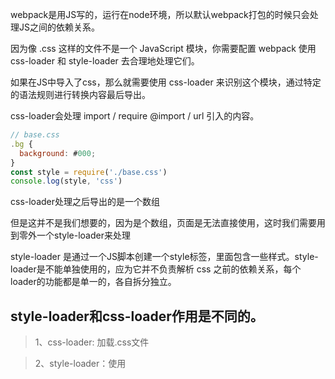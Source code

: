 webpack是用JS写的，运行在node环境，所以默认webpack打包的时候只会处理JS之间的依赖关系。

因为像 .css 这样的文件不是一个 JavaScript 模块，你需要配置 webpack 使用 css-loader 和 style-loader 去合理地处理它们。



如果在JS中导入了css，那么就需要使用 css-loader 来识别这个模块，通过特定的语法规则进行转换内容最后导出。

css-loader会处理 import / require @import / url 引入的内容。
```js
// base.css
.bg {
  background: #000;
}
const style = require('./base.css')
console.log(style, 'css')

```

css-loader处理之后导出的是一个数组

但是这并不是我们想要的，因为是个数组，页面是无法直接使用，这时我们需要用到零外一个style-loader来处理

style-loader 是通过一个JS脚本创建一个style标签，里面包含一些样式。style-loader是不能单独使用的，应为它并不负责解析 css 之前的依赖关系，每个loader的功能都是单一的，各自拆分独立。


## style-loader和css-loader作用是不同的。

>  1、css-loader: 加载.css文件

>  2、style-loader：使用<style>将css-loader内部样式注入到我们的HTML页面


由于webpack只能处理js相关的文件，所以像图片和css资源是处理不了的，css-loader的作用是将css文件转换成webpack能够处理的资源，而style-loader就是帮我们直接将css-loader解析后的内容挂载到html页面当中。


 css-loader帮助我们解析css成为js对象
 sytle-loader可以从css-loader解析的对象中提取css样式挂载到页面当中


 ### less-loader

Less是CSS预处理语言，扩展了CSS语言，增加了变量、Mixin、函数等特性，Less-loader的作用就是将less代码转译为浏览器可以识别的CSS代码。
```less
// demo.less
@base: #f938ab;

.box-shadow(@style, @c) when (iscolor(@c)) {
  -webkit-box-shadow: @style @c;
  box-shadow:         @style @c;
}
.box-shadow(@style, @alpha: 50%) when (isnumber(@alpha)) {
  .box-shadow(@style, rgba(0, 0, 0, @alpha));
}
.box {
  color: saturate(@base, 5%);
  border-color: lighten(@base, 30%);
  div { .box-shadow(0 0 5px, 30%) }
}
```

上面的less代码会被less-loader转译为：
```css
// demo.css
.box {
  color: #fe33ac;
  border-color: #fdcdea;
}
.box div {
  -webkit-box-shadow: 0 0 5px rgba(0, 0, 0, 0.3);
  box-shadow: 0 0 5px rgba(0, 0, 0, 0.3);
}

```

所以less-loader的原理很简单，就是调用less库提供的方法，转译less语法后输出，如下：
```js
// less-loader实现（经简化）
const less = require('less');

module.exports = function(content) {
  const callback = this.async(); // 转译比较耗时，采用异步方式
  const options = this.getOptions(); // 获取配置文件中less-loader的options
  
  less.render(
    content,
    createOptions(options), // less转译的配置
    (err, output) => {
      callback(err, output.css); // 将生成的css代码传递给下一个loader
    }
  );
};
```

### css-loader

Css-loader的作用主要是解析css文件中的@import和url语句，处理css-modules，并将结果作为一个js模块返回。
假如我们有a.css、b.css、c.css：


// a.css
```css

@import './b.css'; // 导入b.css
.a {
  font-size: 16px;
}
```



// b.css
```css

@import './c.css'; // 导入c.css
.b {
  color: red;
}
```



// c.css
```css

.c {
  font-weight: bolder;
}
```
来看看css-loader对a.css的编译输出：

```js


// css-loader输出

exports = module.exports = require("../../../node_modules/css-loader/lib/css-base.js")(false);


// imports
// 文件需要的依赖js模块，这里为空

// module
exports.push([ // 模块导出内容
  module.id, 
  ".src-components-Home-index__c--3riXS {\n  font-weight: bolder;\n}\n.src-components-Home-index__b--I-yI3 {\n  color: red;\n}\n.src-components-Home-index__a--3EFPE {\n  font-size: 16px;\n}\n", 
  ""
]); 

// exports
exports.locals = { // css-modules的类名映射
  "c": "src-components-Home-index__c--3riXS",
  "b": "src-components-Home-index__b--I-yI3",
  "a": "src-components-Home-index__a--3EFPE"
};

```

可以理解为css-loader将a.css、b.css和c.css的样式内容以字符串的形式拼接在一起，并将其作为js模块的导出内容。

####  css-loader源码（经简化）

```js
// https://github.com/webpack-contrib/css-loader/blob/master/src/index.js
import postcss from 'postcss';

module.exports = async function (content, map, meta) {
  const options = this.getOptions(); // 获取配置

  const plugins = []; // 转译源码所需的postcss插件
  shouldUseModulesPlugins(options, this) && plugins.push(modulesPlugins); // 处理css-modules
  shouldUseImportPlugin(options, this) && plugins.push(importPlugin); // 处理@import语句
  shouldUseURLPlugin(options, this) && plugins.push(urlPlugin); // 处理url()语句
  shouldUseIcssPlugin(options, this) && plugins.push(icssPlugin); // 处理icss相关逻辑

  if (meta && meta.ast) { // 复用前面loader生成的CSS AST（如postcss-loader）
    content = meta.ast.root;
  }

  const result = await postcss(plugins).process(content); // 使用postcss转译源码

  const importCode = getImportCode(); // 需要导入的依赖语句
  const moduleCode = getModuleCode(result); // 模块导出内容
  const exportCode = getExportCode(); // 其他需要导出的信息，如css-modules的类名映射等

  const callback = this.async(); // 异步返回
  callback(null, `${importCode}${moduleCode}${exportCode}`);
};
```


style-loader
经过css-loader的转译，我们已经得到了完整的css样式代码，style-loader的作用就是将结果以style标签的方式插入DOM树中。
直觉上似乎我们只需要像下面这样返回一段js代码，将css-loader返回的结果插入DOM就行：
```js
module.exports = function (content) {
  return `
    const style = document.createElement('style');
    style.innerHTML = '${content}';
    document.head.appendChild(style);
  `;
};

```

但css-loader返回的不是css样式代码的文本，而是一个js模块的代码，将这些js代码直接放进style标里显然是不行的。
我们来看看style-loader的实现：
 style-loader

 ```js
import loaderUtils from 'loader-utils';

module.exports = function (content) {
  // do nothing
};

module.exports.pitch = function (remainingRequest) {
  /*
  * 用require语句获取css-loader返回的js模块的导出
  * 用'!!'前缀跳过配置中的loader，避免重复执行
  * 用remainingRequest参数获取loader链的剩余部分，在本例中是css-loader、less-loader
  * 用loaderUtils的stringifyRequest方法将request语句中的绝对路径转为相对路径
  */
  const requestPath = loaderUtils.stringifyRequest(this, '!!' + remainingRequest);

  // 本例中requestPath为:
  // '!!../node_modules/css-loader/index.js!../node_modules/less-loader/dist/cjs.js!src/styles/index.less'

  return `
    const content = require(${requestPath})
    const style = document.createElement('style');
    style.innerHTML = content;
    document.head.appendChild(style);
  `;
};

```

style-loader的几个设计思路：

css-loader返回的样式只能通过其js模块的运行时得到，故使用require语句取得
normal方法实际上什么都没做，在pitch方法里中断loader链的执行，再以inline方式调用了后方的loader来加载当前的less文件
如果将pitch中的实现放到normal方法里，就会造成loader链执行两遍
如果requestPath中没有'!!'前缀，就会造成loader链被无限循环调用

style-loader的实现逻辑比较绕，也是一个比较经典的pitch应用，理解了它的原理，就可以是说对loader的调用链、执行顺序和模块化输出等有了一个比较全面的认识，推荐细细体会。




